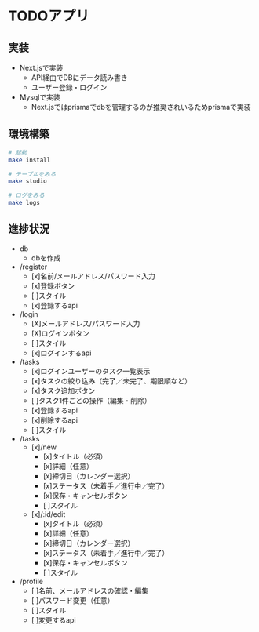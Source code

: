 # TODOアプリ

## 実装

- Next.jsで実装
  - API経由でDBにデータ読み書き
  - ユーザー登録・ログイン
- Mysqlで実装
  - Next.jsではprismaでdbを管理するのが推奨されいるためprismaで実装

## 環境構築

```bash
# 起動
make install

# テーブルをみる
make studio

# ログをみる
make logs
```

## 進捗状況

- db
  - dbを作成
- /register
  - [x]名前/メールアドレス/パスワード入力
  - [x]登録ボタン
  - [ ]スタイル
  - [x]登録するapi
- /login
  - [X]メールアドレス/パスワード入力
  - [X]ログインボタン
  - [ ]スタイル
  - [x]ログインするapi
- /tasks
  - [x]ログインユーザーのタスク一覧表示
  - [x]タスクの絞り込み（完了／未完了、期限順など）
  - [x]タスク追加ボタン
  - [ ]タスク1件ごとの操作（編集・削除）
  - [x]登録するapi
  - [x]削除するapi
  - [ ]スタイル
- /tasks
  - [x]/new
    - [x]タイトル（必須）
    - [x]詳細（任意）
    - [x]締切日（カレンダー選択）
    - [x]ステータス（未着手／進行中／完了）
    - [x]保存・キャンセルボタン
    - [ ]スタイル
  - [x]/:id/edit
    - [x]タイトル（必須）
    - [x]詳細（任意）
    - [x]締切日（カレンダー選択）
    - [x]ステータス（未着手／進行中／完了）
    - [x]保存・キャンセルボタン
    - [ ]スタイル
- /profile
  - [ ]名前、メールアドレスの確認・編集
  - [ ]パスワード変更（任意）
  - [ ]スタイル
  - [ ]変更するapi

